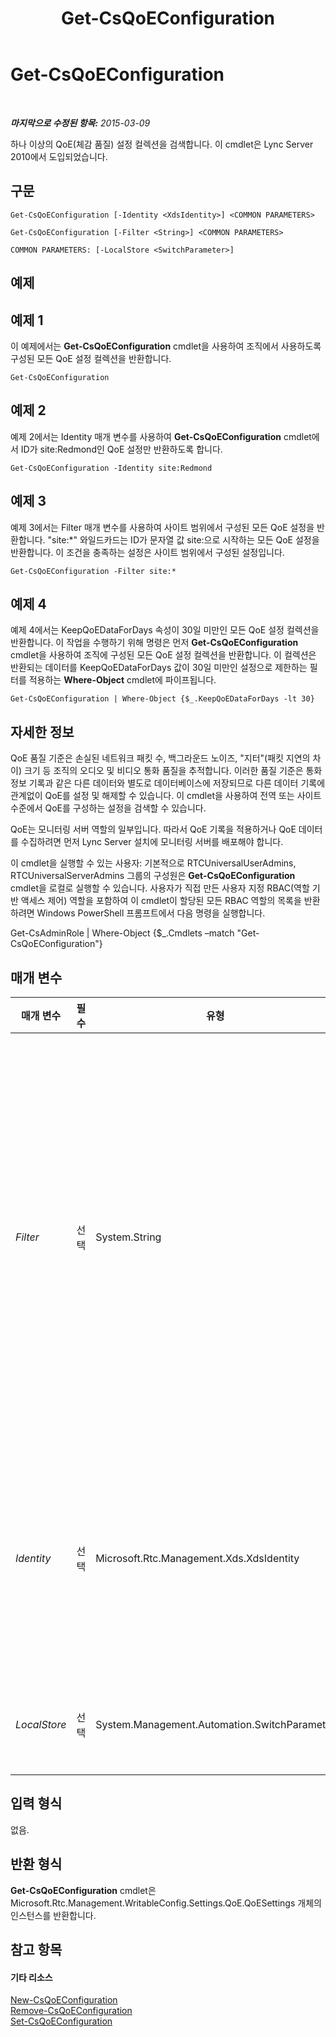 ﻿---
title: Get-CsQoEConfiguration
TOCTitle: Get-CsQoEConfiguration
ms:assetid: e2ed87e0-a5ae-41a2-8572-bda0070c59dc
ms:mtpsurl: https://technet.microsoft.com/ko-kr/library/Gg399004(v=OCS.15)
ms:contentKeyID: 49305318
ms.date: 08/10/2015
mtps_version: v=OCS.15
ms.translationtype: HT
---

# Get-CsQoEConfiguration

 

_**마지막으로 수정된 항목:** 2015-03-09_

하나 이상의 QoE(체감 품질) 설정 컬렉션을 검색합니다. 이 cmdlet은 Lync Server 2010에서 도입되었습니다.

## 구문

    Get-CsQoEConfiguration [-Identity <XdsIdentity>] <COMMON PARAMETERS>

    Get-CsQoEConfiguration [-Filter <String>] <COMMON PARAMETERS>

    COMMON PARAMETERS: [-LocalStore <SwitchParameter>]

## 예제

## 예제 1

이 예제에서는 **Get-CsQoEConfiguration** cmdlet을 사용하여 조직에서 사용하도록 구성된 모든 QoE 설정 컬렉션을 반환합니다.

    Get-CsQoEConfiguration

## 예제 2

예제 2에서는 Identity 매개 변수를 사용하여 **Get-CsQoEConfiguration** cmdlet에서 ID가 site:Redmond인 QoE 설정만 반환하도록 합니다.

    Get-CsQoEConfiguration -Identity site:Redmond

## 예제 3

예제 3에서는 Filter 매개 변수를 사용하여 사이트 범위에서 구성된 모든 QoE 설정을 반환합니다. "site:\*" 와일드카드는 ID가 문자열 값 site:으로 시작하는 모든 QoE 설정을 반환합니다. 이 조건을 충족하는 설정은 사이트 범위에서 구성된 설정입니다.

    Get-CsQoEConfiguration -Filter site:*

## 예제 4

예제 4에서는 KeepQoEDataForDays 속성이 30일 미만인 모든 QoE 설정 컬렉션을 반환합니다. 이 작업을 수행하기 위해 명령은 먼저 **Get-CsQoEConfiguration** cmdlet을 사용하여 조직에 구성된 모든 QoE 설정 컬렉션을 반환합니다. 이 컬렉션은 반환되는 데이터를 KeepQoEDataForDays 값이 30일 미만인 설정으로 제한하는 필터를 적용하는 **Where-Object** cmdlet에 파이프됩니다.

    Get-CsQoEConfiguration | Where-Object {$_.KeepQoEDataForDays -lt 30}

## 자세한 정보

QoE 품질 기준은 손실된 네트워크 패킷 수, 백그라운드 노이즈, "지터"(패킷 지연의 차이) 크기 등 조직의 오디오 및 비디오 통화 품질을 추적합니다. 이러한 품질 기준은 통화 정보 기록과 같은 다른 데이터와 별도로 데이터베이스에 저장되므로 다른 데이터 기록에 관계없이 QoE를 설정 및 해제할 수 있습니다. 이 cmdlet을 사용하여 전역 또는 사이트 수준에서 QoE를 구성하는 설정을 검색할 수 있습니다.

QoE는 모니터링 서버 역할의 일부입니다. 따라서 QoE 기록을 적용하거나 QoE 데이터를 수집하려면 먼저 Lync Server 설치에 모니터링 서버를 배포해야 합니다.

이 cmdlet을 실행할 수 있는 사용자: 기본적으로 RTCUniversalUserAdmins, RTCUniversalServerAdmins 그룹의 구성원은 **Get-CsQoEConfiguration** cmdlet을 로컬로 실행할 수 있습니다. 사용자가 직접 만든 사용자 지정 RBAC(역할 기반 액세스 제어) 역할을 포함하여 이 cmdlet이 할당된 모든 RBAC 역할의 목록을 반환하려면 Windows PowerShell 프롬프트에서 다음 명령을 실행합니다.

Get-CsAdminRole | Where-Object {$\_.Cmdlets –match "Get-CsQoEConfiguration"}

## 매개 변수


<table>
<colgroup>
<col style="width: 25%" />
<col style="width: 25%" />
<col style="width: 25%" />
<col style="width: 25%" />
</colgroup>
<thead>
<tr class="header">
<th>매개 변수</th>
<th>필수</th>
<th>유형</th>
<th>설명</th>
</tr>
</thead>
<tbody>
<tr class="odd">
<td><p><em>Filter</em></p></td>
<td><p>선택</p></td>
<td><p>System.String</p></td>
<td><p>와일드카드 문자를 사용하여 하나 이상의 QoE 구성 설정 컬렉션을 반환하는 데 사용됩니다. 사이트 범위에서 구성된 모든 설정 컬렉션을 반환하려면 -Filter site:* 구문을 사용하고, ID(필터링할 수 있는 유일한 속성)에 문자열 값 &quot;Western&quot;이 포함된 모든 설정 컬렉션을 반환하려면 -Filter *Western* 구문을 사용합니다.</p></td>
</tr>
<tr class="even">
<td><p><em>Identity</em></p></td>
<td><p>선택</p></td>
<td><p>Microsoft.Rtc.Management.Xds.XdsIdentity</p></td>
<td><p>검색할 설정의 고유 식별자입니다. 가능한 값은 global 및 site:&lt;사이트 이름&gt;입니다. 여기서 &lt;사이트 이름&gt;은 변경 내용을 적용할 Lync Server 배포의 사이트 이름입니다.</p></td>
</tr>
<tr class="odd">
<td><p><em>LocalStore</em></p></td>
<td><p>선택</p></td>
<td><p>System.Management.Automation.SwitchParameter</p></td>
<td><p>중앙 관리 저장소의 로컬 복제본에서 설정을 검색합니다.</p></td>
</tr>
</tbody>
</table>


## 입력 형식

없음.

## 반환 형식

**Get-CsQoEConfiguration** cmdlet은 Microsoft.Rtc.Management.WritableConfig.Settings.QoE.QoESettings 개체의 인스턴스를 반환합니다.

## 참고 항목

#### 기타 리소스

[New-CsQoEConfiguration](new-csqoeconfiguration.md)  
[Remove-CsQoEConfiguration](remove-csqoeconfiguration.md)  
[Set-CsQoEConfiguration](set-csqoeconfiguration.md)

